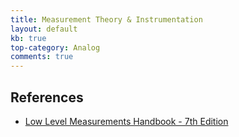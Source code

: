 ```yaml
---
title: Measurement Theory & Instrumentation
layout: default
kb: true
top-category: Analog
comments: true
---
```


## References

* [Low Level Measurements Handbook - 7th Edition](https://www.tek.com/document/primer/low-level-measurements-handbook-precision-dc-current-voltage-and-resistance-measurem)
